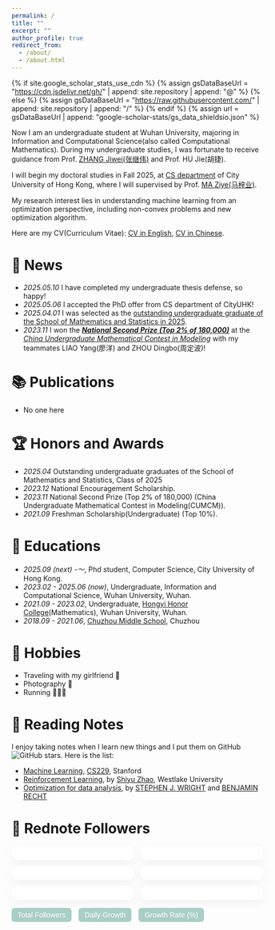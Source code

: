 ```yaml
---
permalink: /
title: ""
excerpt: ""
author_profile: true
redirect_from: 
  - /about/
  - /about.html
---
```


{% if site.google_scholar_stats_use_cdn %}
{% assign gsDataBaseUrl = "https://cdn.jsdelivr.net/gh/" | append: site.repository | append: "@" %}
{% else %}
{% assign gsDataBaseUrl = "https://raw.githubusercontent.com/" | append: site.repository | append: "/" %}
{% endif %}
{% assign url = gsDataBaseUrl | append: "google-scholar-stats/gs_data_shieldsio.json" %}

<span class='anchor' id='about-me'></span>
<!-- ========================================================================================================================================== -->
Now I am an undergraduate student at Wuhan University, majoring in Information and Computational Science(also called Computational Mathematics). During my undergraduate studies, I was fortunate to receive guidance from Prof. [ZHANG Jiwei(张继伟)](https://scholar.google.com.hk/citations?user=8yZhQ7kAAAAJ&hl=en&oi=ao) and Prof. HU Jie(胡捷).

I will begin my doctoral studies in Fall 2025, at [CS department](https://www.cs.cityu.edu.hk/) of City University of Hong Kong, where I will supervised by Prof. [MA Ziye(马梓业)](https://gavenma.github.io/).

My research interest lies in understanding machine learning from an optimization perspective, including non-convex problems and new optimization algorithm.

Here are my CV(Curriculum Vitae): [CV in English](https://drive.google.com/file/d/1o9ylZCkhPpjhzNQq3MjY2oKJDbbUHz08/view?usp=sharing), [CV in Chinese](https://drive.google.com/file/d/1dT1rMi2gaGKwHVtpV89YlYGM1c2sl__V/view?usp=sharing).
<!-- ========================================================================================================================================== -->
<span class="anchor" id="news"></span>
# 🎯 News
- *2025.05.10* I have completed my undergraduate thesis defense, so happy!
- *2025.05.06* I accepted the PhD offer from CS department of CityUHK!
- *2025.04.01* I was selected as the [outstanding undergraduate graduate of the School of Mathematics and Statistics in 2025](https://maths.whu.edu.cn/info/1197/134921.htm).
- *2023.11* I won the ***[National Second Prize (Top 2% of 180,000)](https://www.mcm.edu.cn/upload_cn/node/701/6XE4ZF5Oc3573e0779f6cd8e31d79a6e9f6fd13d.pdf)*** at the *[China Undergraduate Mathematical Contest in Modeling](https://en.mcm.edu.cn/)* with my teammates LIAO Yang(廖洋) and ZHOU Dingbo(周定波)!
<!-- ========================================================================================================================================== -->
<span class="anchor" id="publications"></span>
# 📚️ Publications
- No one here
<!-- ========================================================================================================================================== -->
<span class="anchor" id="honors-and-awards"></span>
# 🏆️ Honors and Awards
- *2025.04* Outstanding undergraduate graduates of the School of Mathematics and Statistics, Class of 2025
- *2023.12* National Encouragement Scholarship.
- *2023.11* National Second Prize (Top 2% of 180,000) (China Undergraduate Mathematical Contest in Modeling(CUMCM)).
- *2021.09* Freshman Scholarship(Undergraduate) (Top 10%).
<!-- ========================================================================================================================================== -->
<span class="anchor" id="educations"></span>
# 📖 Educations
- *2025.09 (next) -～*, Phd student, Computer Science, City University of Hong Kong.
- *2023.02 - 2025.06 (now)*, Undergraduate, Information and Computational Science, Wuhan University, Wuhan.
- *2021.09 - 2023.02*, Undergraduate, [Hongyi Honor College](https://hyxt.whu.edu.cn/)(Mathematics), Wuhan University, Wuhan.
- *2018.09 - 2021.06*, [Chuzhou Middle School](http://www.ahczzx.cn/Site/index.html), Chuzhou
<!-- ========================================================================================================================================== -->
<span class="anchor" id="hobbies"></span>
# 📸 Hobbies
- Traveling with my girlfriend 🥰
- Photography 📸
- Running 🏃🏻‍➡️
<!-- ========================================================================================================================================== -->
<span class="anchor" id="reading-notes"></span>
# 📝 Reading Notes
I enjoy taking notes when I learn new things and I put them on GitHub ![GitHub stars](https://img.shields.io/github/stars/0917Ray/Reading_Notes?style=flat-square&color=7db5a8). Here is the list:
- [Machine Learning](https://github.com/0917Ray/Reading_Notes/tree/main/CS229), [CS229](https://cs229.stanford.edu/), Stanford
- [Reinforcement Learning](https://github.com/0917Ray/Reading_Notes/tree/main/Reinfoce%20Learning), by [Shiyu Zhao](https://www.shiyuzhao.net/), Westlake University
- [Optimization for data analysis](https://github.com/0917Ray/Reading_Notes/tree/main/Optimization%20for%20Data%20Analysis), by [STEPHEN J. WRIGHT](https://wrightstephen.github.io/sw_proj/) and [BENJAMIN RECHT](https://people.eecs.berkeley.edu/~brecht/index.html)
<!-- ========================================================================================================================================== -->
<span class="anchor" id="rednote-followers"></span>
# 📕 Rednote Followers
<!-- 小红书粉丝统计可视化 -->
<div id="fans-wrapper" style="max-width: 800px; margin: 0 auto; font-family: -apple-system, BlinkMacSystemFont, 'Segoe UI', Roboto, Helvetica, Arial, sans-serif;">
  <!-- 卡片统计区 -->
  <div style="display: flex; gap: 12px; flex-wrap: wrap; justify-content: space-between; margin-bottom: 16px;">
    <div class="fans-card" id="card-total"></div>
    <div class="fans-card" id="card-yesterday"></div>
    <div class="fans-card" id="card-7d"></div>
    <div class="fans-card" id="card-30d"></div>
    <div class="fans-card" id="card-maxday"></div>
    <div class="fans-card" id="card-growthrate"></div>
  </div>

  <!-- 图表切换按钮 -->
  <div style="margin-bottom: 10px;">
    <button onclick="switchChart('total')">Total Followers</button>
    <button onclick="switchChart('daily')">Daily Growth</button>
    <button onclick="switchChart('rate')">Growth Rate (%)</button>
  </div>

  <!-- 图表容器 -->
  <div style="height: 240px;">
    <canvas id="fansChart" style="width: 100%;"></canvas>
  </div>
</div>

<style>
  .fans-card {
    flex: 1;
    min-width: 160px;
    background: white;
    border-radius: 16px;
    box-shadow: 0 6px 20px rgba(0,0,0,0.05);
    padding: 14px 18px;
    color: #333;
    font-size: 0.9rem;
  }
  .fans-card span {
    display: block;
    font-weight: bold;
    font-size: 1.5rem;
    margin-top: 6px;
    color: rgb(125,181,168);
  }
  button {
    border: none;
    background: rgb(125,181,168,0.65);
    color: white;
    border-radius: 6px;
    padding: 6px 12px;
    margin-right: 10px;
    cursor: pointer;
    font-size: 0.9rem;
  }
  button:hover {
    background: rgb(105,161,148);
  }
</style>

<script src="https://cdn.jsdelivr.net/npm/chart.js"></script>
<script>
  const SHEET_CSV_URL = 'https://docs.google.com/spreadsheets/d/e/2PACX-1vQUX3jbmcxIjz_VyFAy33PJzbYPVKPVXIEOSMdoy7bqRPOl-y1n-lZe8pkZ55WYwkQaqGEAQ0D_idrc/pub?output=csv';
  const chartColor = 'rgba(125,181,168,0.95)';
  const fillColor = 'rgba(125,181,168,0.25)';
  let chart, totalData = [], dailyData = [], rateData = [], labels = [];

  async function fetchData() {
    const res = await fetch(SHEET_CSV_URL);
    const text = await res.text();
    const rows = text.trim().split(/\r?\n/).map(line => line.split(','));
    const head = rows[0];
    const dateIdx = head.findIndex(h => h.trim().toLowerCase() === 'date');
    const countIdx = head.findIndex(h => h.trim().toLowerCase() === 'count');
    const dates = [], counts = [];

    for (let i = 1; i < rows.length; i++) {
      const date = rows[i][dateIdx]?.trim();
      const count = parseInt(rows[i][countIdx]?.trim(), 10);
      if (date && !isNaN(count)) {
        dates.push(date);
        counts.push(count);
      }
    }

    labels = dates;
    totalData = counts;
    dailyData = [0];
    rateData = [0];
    for (let i = 1; i < counts.length; i++) {
      const diff = counts[i] - counts[i - 1];
      dailyData.push(diff);
      rateData.push(parseFloat(((diff / counts[i - 1]) * 100).toFixed(2)));
    }

    updateStats();
    drawChart('total');
  }

  function updateStats() {
    const latest = totalData.at(-1);
    const yesterday = totalData.at(-2);
    const last7 = totalData.slice(-7);
    const last30 = totalData.slice(-30);
    const sum7 = last7.at(-1) - last7[0];
    const sum30 = last30.at(-1) - last30[0];
    const avgRate7 = rateData.slice(-7).reduce((a, b) => a + b, 0) / 7;

    const maxGrowth = Math.max(...dailyData);
    const maxIndex = dailyData.findIndex(x => x === maxGrowth);
    const maxDate = labels[maxIndex];

    document.getElementById('card-total').innerHTML = `Total Followers<span>${latest}</span>`;
    document.getElementById('card-yesterday').innerHTML = `Yesterday's Growth<span>${latest - yesterday}</span>`;
    document.getElementById('card-7d').innerHTML = `7-Day Growth<span>${sum7}</span>`;
    document.getElementById('card-30d').innerHTML = `30-Day Growth<span>${sum30}</span>`;
    document.getElementById('card-maxday').innerHTML = `Max Daily Growth<span>${maxGrowth} (${maxDate})</span>`;
    document.getElementById('card-growthrate').innerHTML = `Avg 7-Day Rate<span>${avgRate7.toFixed(2)}%</span>`;
  }

  function drawChart(type = 'total') {
    const dataSet = type === 'total' ? totalData : (type === 'daily' ? dailyData : rateData);
    const label = type === 'total' ? 'Total Followers' : (type === 'daily' ? 'Daily Growth' : 'Growth Rate (%)');

    if (chart) chart.destroy();

    chart = new Chart(document.getElementById('fansChart'), {
      type: 'line',
      data: {
        labels: labels,
        datasets: [{
          label: label,
          data: dataSet,
          borderColor: chartColor,
          backgroundColor: fillColor,
          fill: true,
          pointRadius: function(ctx) {
            const index = ctx.dataIndex;
            if (type === 'daily' && dailyData[index] === Math.max(...dailyData)) {
              return 3;
            }
            return 0;
          },
          pointBackgroundColor: function(ctx) {
            const index = ctx.dataIndex;
            if (type === 'daily' && dailyData[index] === Math.max(...dailyData)) {
              return 'rgb(207, 10, 36)'; // 胭脂红色
            }
            return chartColor;
          },
          pointHoverRadius: function(ctx) {
            const index = ctx.dataIndex;
            if (type === 'daily' && dailyData[index] === Math.max(...dailyData)) {
              return 10;
            }
            return 3;
          },
          tension: 0.3,
          borderWidth: 1.5
        }]
      },
      options: {
        responsive: true,
        maintainAspectRatio: false,
        plugins: {
          legend: { display: false }
        },
        scales: {
          x: { ticks: { maxTicksLimit: 10 } },
          y: {
            beginAtZero: (type === 'rate'),  // 只有 growth rate 视图从 0 开始
            suggestedMin: (type === 'rate') ? 0 : Math.floor(Math.min(...dataSet) * 0.95),
            suggestedMax: Math.ceil(Math.max(...dataSet) * 1.05)
          }
        }
      }
    });
  }

  function switchChart(viewType) {
    drawChart(viewType);
  }

  window.addEventListener('DOMContentLoaded', fetchData);
</script>
<!-- ========================================================================================================================================== -->
<style>
/* 只影响正文内容区的超链接 */
.page__content p a,
.page__content li a,
.post-content p a,
.post-content li a {
  color: rgb(125,181,168);
  background-color: rgba(125,181,168, 0.00);
  padding: 2px 4px;
  border-radius: 4px;
  text-decoration: none;
  transition: all 0.2s ease;
}

.page__content p a:hover,
.page__content li a:hover,
.post-content p a:hover,
.post-content li a:hover {
  color: rgb(105,161,148);
  background-color: rgba(125,181,168, 0.12);
}
</style>
<!-- ========================================================================================================================================== -->
